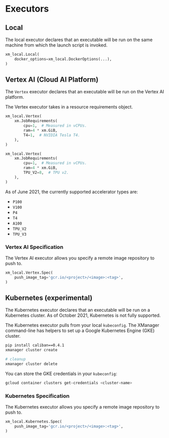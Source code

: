 # Executors

## Local

The local executor declares that an executable will be run on the same machine
from which the launch script is invoked.

```python
xm_local.Local(
    docker_options=xm_local.DockerOptions(...),
)
```

## Vertex AI (Cloud AI Platform)

The `Vertex` executor declares that an executable will be run on the Vertex AI
platform.

The Vertex executor takes in a resource requirements object.

```python
xm_local.Vertex(
    xm.JobRequirements(
        cpu=1,  # Measured in vCPUs.
        ram=4 * xm.GiB,
        T4=1,  # NVIDIA Tesla T4.
    ),
)
```

```python
xm_local.Vertex(
    xm.JobRequirements(
        cpu=1,  # Measured in vCPUs.
        ram=4 * xm.GiB,
        TPU_V2=8,  # TPU v2.
    ),
)
```

As of June 2021, the currently supported accelerator types are:

* `P100`
* `V100`
* `P4`
* `T4`
* `A100`
* `TPU_V2`
* `TPU_V3`

### Vertex AI Specification

The Vertex AI executor allows you specify a remote image repository to push to.

```python
xm_local.Vertex.Spec(
    push_image_tag='gcr.io/<project>/<image>:<tag>',
)
```

## Kubernetes (experimental)

The Kubernetes executor declares that an executable will be run on a Kubernetes
cluster. As of October 2021, Kubernetes is not fully supported.

The Kubernetes executor pulls from your local `kubeconfig`. The XManager
command-line has helpers to set up a Google Kubernetes Engine (GKE) cluster.

```bash
pip install caliban==0.4.1
xmanager cluster create

# cleanup
xmanager cluster delete
```

You can store the GKE credentials in your `kubeconfig`:

```bash
gcloud container clusters get-credentials <cluster-name>
```

### Kubernetes Specification

The Kubernetes executor allows you specify a remote image repository to push to.

```python
xm_local.Kubernetes.Spec(
    push_image_tag='gcr.io/<project>/<image>:<tag>',
)
```
